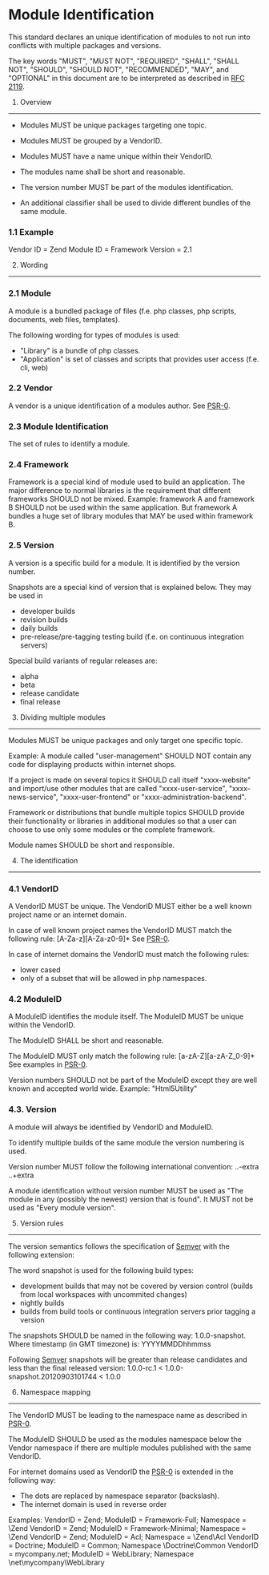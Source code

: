 Module Identification
=====================

This standard declares an unique identification of modules to not run into
conflicts with multiple packages and versions.

The key words "MUST", "MUST NOT", "REQUIRED", "SHALL", "SHALL NOT", "SHOULD",
"SHOULD NOT", "RECOMMENDED", "MAY", and "OPTIONAL" in this document are to be
interpreted as described in [RFC 2119][].

[RFC 2119]: http://www.ietf.org/rfc/rfc2119.txt
[PSR-0]: https://github.com/php-fig/fig-standards/blob/master/accepted/PSR-0.md
[Semver]: http://semver.org/

1. Overview
-----------

- Modules MUST be unique packages targeting one topic.

- Modules MUST be grouped by a VendorID.

- Modules MUST have a name unique within their VendorID.

- The modules name shall be short and reasonable.

- The version number MUST be part of the modules identification.

- An additional classifier shall be used to divide different bundles of the
  same module.

### 1.1 Example

Vendor ID = Zend
Module ID = Framework
Version = 2.1


2. Wording
----------

### 2.1 Module

A module is a bundled package of files (f.e. php classes, php scripts, documents, web files,
templates).

The following wording for types of modules is used:
- "Library" is a bundle of php classes.
- "Application" is set of classes and scripts that provides user access (f.e. cli, web)

### 2.2 Vendor

A vendor is a  unique identification of a modules author. See [PSR-0][].

### 2.3 Module Identification

The set of rules to identify a module.

### 2.4 Framework

Framework is a special kind of module used to build an application. The major difference
to normal libraries is the requirement that different frameworks SHOULD not be mixed. Example:
framework A and framework B SHOULD not be used within the same application. But framework A
bundles a huge set of library modules that MAY be used within framework B.

### 2.5 Version

A version is a specific build for a module. It is identified by the version number.

Snapshots are a special kind of version that is explained below. They may be used in
- developer builds
- revision builds
- daily builds
- pre-release/pre-tagging testing build (f.e. on continuous integration servers)

Special build variants of regular releases are:
- alpha
- beta
- release candidate
- final release


3. Dividing multiple modules
----------------------------

Modules MUST be unique packages and only target one specific topic.

Example: A module called "user-management" SHOULD NOT contain any code for displaying products
within internet shops.

If a project is made on several topics it SHOULD call itself "xxxx-website" and
import/use other modules that are called "xxxx-user-service", "xxxx-news-service",
"xxxx-user-frontend" or "xxxx-administration-backend".

Framework or distributions that bundle multiple topics SHOULD provide their functionality
or libraries in additional modules so that a user can choose to use only some modules or
the complete framework.

Module names SHOULD be short and responsible.


4. The identification
---------------------

### 4.1 VendorID

A VendorID MUST be unique. The VendorID MUST either be a well known project name or
an internet domain.

In case of well known project names the VendorID MUST match the following rule:
[A-Za-z][A-Za-z0-9]*
See [PSR-0][].

In case of internet domains the VendorID must match the following rules:
- lower cased
- only of a subset that will be allowed in php namespaces.

### 4.2 ModuleID

A ModuleID identifies the module itself. The ModuleID MUST be unique within the
VendorID.

The ModuleID SHALL be short and reasonable.

The ModuleID MUST only match the following rule:
[a-zA-Z][a-zA-Z_0-9]*
See examples in [PSR-0][].

Version numbers SHOULD not be part of the ModuleID except they are well known and accepted
world wide. Example: "Html5Utility"


### 4.3. Version

A module will always be identified by VendorID and ModuleID.

To identify multiple builds of the same module the version numbering is used.

Version number MUST follow the following international convention:
<major>.<minor>.<fixlevel>-extra
<major>.<minor>.<fixlevel>+extra

A module identification without version number MUST be used as "The module in any
(possibly the newest) version that is found". It MUST not be used as "Every module
version".


5. Version rules
----------------

The version semantics follows the specification of [Semver][] with the following
extension:

The word snapshot is used for the following build types:

- development builds that may not be covered by version control (builds from local workspaces
  with uncommited changes)
- nightly builds
- builds from build tools or continuous integration servers prior tagging a version

The snapshots SHOULD be named in the following way:
    1.0.0-snapshot.<timestamp>
Where timestamp (in GMT timezone) is:
    YYYYMMDDhhmmss

Following [Semver][] snapshots will be greater than release candidates and less than the
final released version: 1.0.0-rc.1 < 1.0.0-snapshot.20120903101744 < 1.0.0


6. Namespace mapping
--------------------

The VendorID MUST be leading to the namespace name as described in [PSR-0][].

The ModuleID SHOULD be used as the modules namespace below the Vendor namespace if
there are multiple modules published with the same VendorID.

For internet domains used as VendorID the [PSR-0][] is extended in the following
way:
- The dots are replaced by namespace separator (backslash).
- The internet domain is used in reverse order

Examples:
    VendorID = Zend; ModuleID = Framework-Full; Namespace = \Zend
    VendorID = Zend; ModuleID = Framework-Minimal; Namespace = \Zend
    VendorID = Zend; ModuleID = Acl; Namespace = \Zend\Acl
    VendorID = Doctrine; ModuleID = Common; Namespace \Doctrine\Common
    VendorID = mycompany.net; ModuleID = WebLibrary; Namespace \net\mycompany\WebLibrary


    